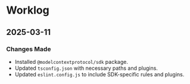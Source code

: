 # Worklog

## 2025-03-11

### Changes Made

- Installed `@modelcontextprotocol/sdk` package.
- Updated `tsconfig.json` with necessary paths and plugins.
- Updated `eslint.config.js` to include SDK-specific rules and plugins.
